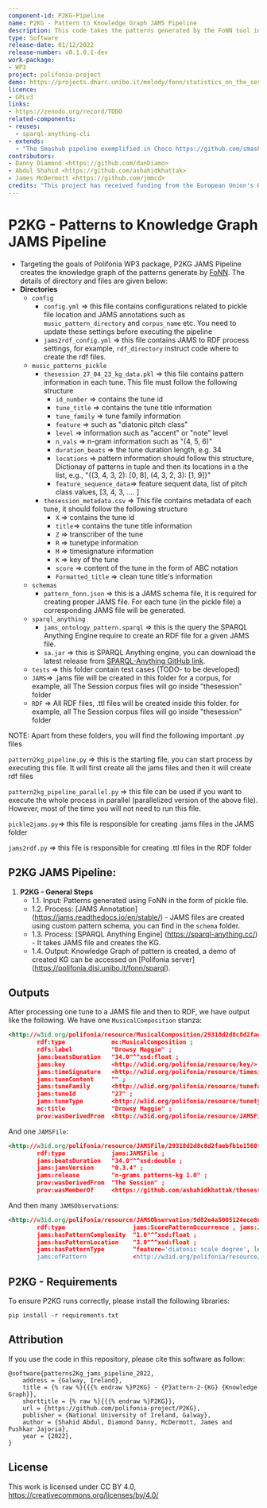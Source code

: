 ```yaml
---
component-id: P2KG-Pipeline
name: P2KG - Pattern to Knowledge Graph JAMS Pipeline
description: This code takes the patterns generated by the FoNN tool in the form of pickle file and then creates knowledge graph of all the patterns found
type: Software
release-date: 01/12/2022
release-number: v0.1.0.1-dev
work-package: 
- WP3
project: polifonia-project
demo: https://projects.dharc.unibo.it/melody/fonn/statistics_on_the_session_annotated_subset_and_meertens_tune_collections_mtcann_pattern_kg
licence: 
- GPLv3
links:
- https://zenodo.org/record/TODO
related-components:
- reuses:
  - sparql-anything-cli
- extends:
  - "The Smashub pipeline exemplified in Choco https://github.com/smashub/choco"
contributors:
- Danny Diamond <https://github.com/danDiamo>
- Abdul Shahid <https://github.com/ashahidkhattak>
- James McDermott <https://github.com/jmmcd>
credits: "This project has received funding from the European Union's Horizon 2020 research and innovation programme under grant agreement N. 101004746"
---
```


# P2KG - Patterns to Knowledge Graph JAMS Pipeline
- Targeting the goals of Polifonia WP3 package, P2KG JAMS Pipeline creates the knowledge graph of the patterns generate by [FoNN](https://github.com/polifonia-project/folk_ngram_analysis). The details of directory and files are given below:
- **Directories**
  - ``config`` 
    - ``config.yml`` => this file contains configurations related to pickle file location and JAMS annotations such as ``music_pattern_directory`` and ``corpus_name`` etc. You need to update these settings before executing the pipeline 
    - ``jams2rdf_config.yml`` => this file contains JAMS to RDF process settings, for example, ``rdf_directory`` instruct code where to create the rdf files.
  - ``music_patterns_pickle``
    - ``thesession_27_04_23_kg_data.pkl`` => this file contains pattern information in each tune. This file must follow the following structure
      - ``id_number`` => contains the tune id
      - ``tune_title`` => contains the tune title information
      - ``tune_family`` => tune family information
      - ``feature`` => such as "diatonic pitch class"
      - ``level`` => information such as "accent" or "note" level
      - ``n_vals`` => n-gram information such as "(4, 5, 6)"
      - ``duration_beats`` => the tune duration length, e.g. 34
      - ``locations`` => pattern information should follow this structure, Dictionay of patterns in tuple and then its locations in a the list, e.g., "{(3, 4, 3, 2): [0, 8], (4, 3, 2, 3): [1, 9]}" 
      - ``feature_sequence_data``=> feature sequent data, list of pitch class values, [3, 4, 3, .... ] 
    - ``thesession_metadata.csv`` => This file contains metadata of each tune, it should follow the following structure
      - ``X`` => contains the tune id
      - ``title``=> contains the tune title information
      - ``Z`` => transcriber of the tune
      - ``R`` => tunetype information
      - ``M`` => timesignature information
      - ``K`` => key of the tune
      - ``score`` => content of the tune in the form of ABC notation 
      - ``Formatted_title`` => clean tune title's information
  - ``schemas``
    - ``pattern_fonn.json`` => this is a JAMS schema file, it is required for creating proper JAMS file. For each tune (in the pickle file) a corresponding JAMS file will be generated.
  - ``sparql_anything``
    - ``jams_ontology_pattern.sparql`` => this is the query the SPARQL Anything Engine require to create an RDF file for a given JAMS file. 
    - ``sa.jar`` => this is SPARQL Anything engine, you can download the latest release from [SPARQL-Anything GitHub link](https://github.com/SPARQL-Anything/sparql.anything/releases/tag/v0.8.0).  
  - ``tests`` => this folder contain test cases (TODO- to be developed) 
  - ``JAMS``=> .jams file will be created in this folder for a corpus, for example, all The Session corpus files will go inside "thesession" folder
  - ``RDF`` => All RDF files, .ttl files will be created inside this folder. for example, all The Session corpus files will go inside "thesession" folder
  
NOTE: Apart from these folders, you will find the following important .py files 

  ``pattern2kg_pipeline.py`` => this is the starting file, you can start process by executing this file. It will first create all the jams files and then it will create rdf files
  
  ``pattern2kg_pipeline_parallel.py`` => this file can be used if you want to execute the whole process in parallel (parallelized version of the above file). However, most of the time you will not need to run this file.
  
  ``pickle2jams.py``=> this file is responsible for creating .jams files in the JAMS folder
  
  ``jams2rdf.py`` => this file is responsible for creating .ttl files in the RDF folder 
    
## P2KG JAMS Pipeline:
1. **P2KG - General Steps**
   * 1.1. Input: Patterns generated using FoNN in the form of pickle file.
   * 1.2. Process: [JAMS Annotation] (https://jams.readthedocs.io/en/stable/) - JAMS files are created using custom pattern schema, you can find in the ``schema`` folder. 
   * 1.3. Process: [SPARQL Anything Engine] (https://sparql-anything.cc/) - It takes JAMS file and creates the KG. 
   * 1.4. Output: Knowledge Graph of pattern is created, a demo of created KG can be accessed on [Polifonia server] (https://polifonia.disi.unibo.it/fonn/sparql). 

## Outputs

After processing one tune to a JAMS file and then to RDF, we have output like the following. We have one `MusicalComposition` stanza:

```rdf
<http://w3id.org/polifonia/resource/MusicalComposition/29318d2d8c8d2faebfb1e1560fb208c57681d91a>
        rdf:type             mc:MusicalComposition ;
        rdfs:label           "Drowsy Maggie" ;
        jams:beatsDuration   "34.0"^^xsd:float ;
        jams:key             <http://w3id.org/polifonia/resource/key/> ;
        jams:timeSignature   <http://w3id.org/polifonia/resource/timesig/> ;
        jams:tuneContent     "" ;
        jams:tuneFamily      <http://w3id.org/polifonia/resource/tunefamily/Drowsy_Maggie> ;
        jams:tuneId          "27" ;
        jams:tuneType        <http://w3id.org/polifonia/resource/tunetype/> ;
        mc:title             "Drowsy Maggie" ;
        prov:wasDerivedFrom  <http://w3id.org/polifonia/resource/JAMSFile/29318d2d8c8d2faebfb1e1560fb208c57681d91a> .
```

And one `JAMSFile`:

```rdf
<http://w3id.org/polifonia/resource/JAMSFile/29318d2d8c8d2faebfb1e1560fb208c57681d91a>
        rdf:type             jams:JAMSFile ;
        jams:beatsDuration   "34.0"^^xsd:double ;
        jams:jamsVersion     "0.3.4" ;
        jams:release         "n-grams patterns-kg 1.0" ;
        prov:wasDerivedFrom  "The Session" ;
        prov:wasMemberOf     <https://github.com/ashahidkhattak/thesession> .
```

And then many `JAMSObservation`s:

```rdf
<http://w3id.org/polifonia/resource/JAMSObservation/9d82e4a5005124ece8d7e9472f5e71dedbe26ea6>
        rdf:type                   jams:ScorePatternOccurrence , jams:JAMSScoreObservation , jams:JAMSObservation ;
        jams:hasPatternComplexity  "1.0"^^xsd:float ;
        jams:hasPatternLocation    "3.0"^^xsd:float ;
        jams:hasPatternType        "feature='diatonic scale degree', level='accent', n_vals=4" ;
        jams:ofPattern             <http://w3id.org/polifonia/resource/pattern/5_2_1_6> .
```

   
## P2KG - Requirements

To ensure P2KG runs correctly, please install the following libraries:

``` pip install -r requirements.txt ```

##  Attribution

If you use the code in this repository, please cite this software as follow: 
```
@software{patterns2Kg_jams_pipeline_2022,
	address = {Galway, Ireland},
	title = {% raw %}{{{% endraw %}P2KG} - {P}attern-2-{KG} {Knowledge Graph}},
	shorttitle = {% raw %}{{{% endraw %}P2KG}},
	url = {https://github.com/polifonia-project/P2KG},
	publisher = {National University of Ireland, Galway},
	author = {Shahid Abdul, Diamond Danny, McDermott, James and Pushkar Jajoria},
	year = {2022},
}
```

## License
This work is licensed under CC BY 4.0, https://creativecommons.org/licenses/by/4.0/
